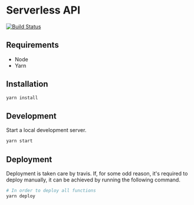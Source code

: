 # Serverless API

[![Build Status](https://travis-ci.org/brokalys/sls-map-api.svg?branch=master)](https://travis-ci.org/brokalys/sls-map-api)

## Requirements
- Node
- Yarn

## Installation
```sh
yarn install
```

## Development
Start a local development server.
```sh
yarn start
```

## Deployment
Deployment is taken care by travis. If, for some odd reason, it's required to deploy manually, it can be achieved by running the following command.

```sh
# In order to deploy all functions
yarn deploy
```
